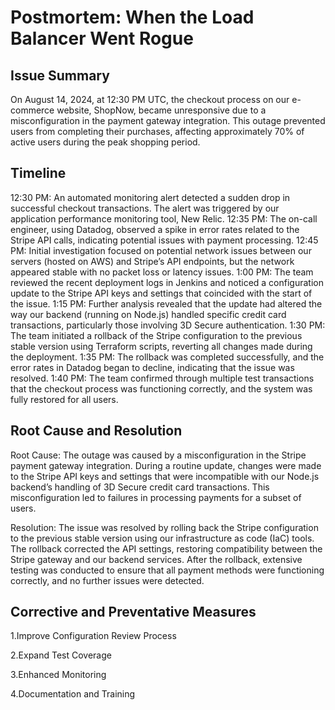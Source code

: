 # Postmortem: When the Load Balancer Went Rogue


## Issue Summary
On August 14, 2024, at 12:30 PM UTC, the checkout process on our e-commerce website, ShopNow, became unresponsive due to a misconfiguration in the payment gateway integration. This outage prevented users from completing their purchases, affecting approximately 70% of active users during the peak shopping period.

## Timeline
12:30 PM: An automated monitoring alert detected a sudden drop in successful checkout transactions. The alert was triggered by our application performance monitoring tool, New Relic.
12:35 PM: The on-call engineer, using Datadog, observed a spike in error rates related to the Stripe API calls, indicating potential issues with payment processing.
12:45 PM: Initial investigation focused on potential network issues between our servers (hosted on AWS) and Stripe’s API endpoints, but the network appeared stable with no packet loss or latency issues.
1:00 PM: The team reviewed the recent deployment logs in Jenkins and noticed a configuration update to the Stripe API keys and settings that coincided with the start of the issue.
1:15 PM: Further analysis revealed that the update had altered the way our backend (running on Node.js) handled specific credit card transactions, particularly those involving 3D Secure authentication.
1:30 PM: The team initiated a rollback of the Stripe configuration to the previous stable version using Terraform scripts, reverting all changes made during the deployment.
1:35 PM: The rollback was completed successfully, and the error rates in Datadog began to decline, indicating that the issue was resolved.
1:40 PM: The team confirmed through multiple test transactions that the checkout process was functioning correctly, and the system was fully restored for all users.
## Root Cause and Resolution
Root Cause: The outage was caused by a misconfiguration in the Stripe payment gateway integration. During a routine update, changes were made to the Stripe API keys and settings that were incompatible with our Node.js backend’s handling of 3D Secure credit card transactions. This misconfiguration led to failures in processing payments for a subset of users.

Resolution: The issue was resolved by rolling back the Stripe configuration to the previous stable version using our infrastructure as code (IaC) tools. The rollback corrected the API settings, restoring compatibility between the Stripe gateway and our backend services. After the rollback, extensive testing was conducted to ensure that all payment methods were functioning correctly, and no further issues were detected.

## Corrective and Preventative Measures
1.Improve Configuration Review Process

2.Expand Test Coverage

3.Enhanced Monitoring

4.Documentation and Training
